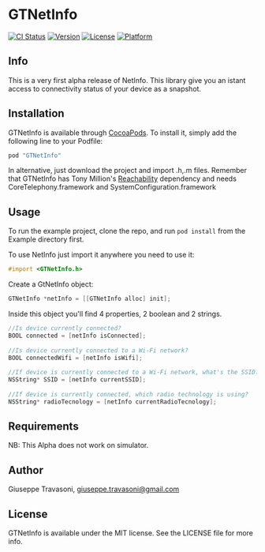 # GTNetInfo

[![CI Status](http://img.shields.io/travis/neobeppe/GTNetInfo.svg?style=flat)](https://travis-ci.org/neobeppe/GTNetInfo)
[![Version](https://img.shields.io/cocoapods/v/GTNetInfo.svg?style=flat)](http://cocoapods.org/pods/GTNetInfo)
[![License](https://img.shields.io/cocoapods/l/GTNetInfo.svg?style=flat)](http://cocoapods.org/pods/GTNetInfo)
[![Platform](https://img.shields.io/cocoapods/p/GTNetInfo.svg?style=flat)](http://cocoapods.org/pods/GTNetInfo)

## Info

This is a very first alpha release of NetInfo. This library give you an istant access to connectivity status of your device as a snapshot.

## Installation

GTNetInfo is available through [CocoaPods](http://cocoapods.org). To install
it, simply add the following line to your Podfile:

```ruby
pod "GTNetInfo"
```

In alternative, just download the project and import .h,.m files. Remember that GTNetInfo has Tony Million's [Reachability](https://github.com/tonymillion/Reachability) dependency and needs CoreTelephony.framework and SystemConfiguration.framework

## Usage

To run the example project, clone the repo, and run `pod install` from the Example directory first.

To use NetInfo just import it anywhere you need to use it:
```objective-c
#import <GTNetInfo.h>
```
Create a GtNetInfo object:
```objective-c
GTNetInfo *netInfo = [[GTNetInfo alloc] init];
```
Inside this object you'll find 4 properties, 2 boolean and 2 strings.

```objective-c
//Is device currently connected?
BOOL connected = [netInfo isConnected];
    
//Is device currently connected to a Wi-Fi network?
BOOL connectedWifi = [netInfo isWifi];
    
//If device is currently connected to a Wi-Fi network, what's the SSID?
NSString* SSID = [netInfo currentSSID];
    
//If device is currently connected, which radio technology is using?
NSString* radioTecnology = [netInfo currentRadioTecnology];
```
## Requirements
NB: This Alpha does not work on simulator. 

## Author

Giuseppe Travasoni, giuseppe.travasoni@gmail.com

## License

GTNetInfo is available under the MIT license. See the LICENSE file for more info.
